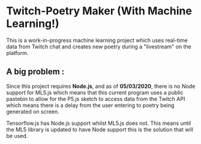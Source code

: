 # Twitch-Poetry Maker (With Machine Learning!)
This is a work-in-progress machine learning project which uses real-time data from Twitch chat and creates new poetry during a "livestream" on the platform.
## A big problem :
Since this project requires **Node.js**, and as of **05/03/2020**, there is no Node support for ML5.js which means that this current program uses a public pastebin to allow for the P5.js sketch to access data from the Twitch API which means there is a delay from the user entering to poetry being generated on screen.

Tensorflow.js has Node.js support whilst ML5.js does not. This means until the ML5 library is updated to have Node support this is the solution that will be used.
